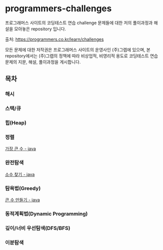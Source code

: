 # programmers-challenges
프로그래머스 사이트의 코딩테스트 연습 challenge 문제들에 대한 저의 풀이과정과 해설을 모아놓은 repository 입니다.

출처: https://programmers.co.kr/learn/challenges

모든 문제에 대한 저작권은 프로그래머스 사이트의 운영사인 (주)그렙에 있으며, 본 repository에서는 (주)그렙의 정책에 따라 비상업적, 비영리적 용도로 코딩테스트 연습문제의 지문, 해설, 풀이과정을 게시합니다.

## 목차

### 해시

### 스택/큐

### 힙(Heap)

### 정렬

[가장 큰 수 - java](docs/sorting/biggest-number-java.md)

### 완전탐색

[소수 찾기 - java](docs/brute-force/finding-primes-java.md)

### 탐욕법(Greedy)

[큰 수 만들기 - java](docs/greedy/make-big-number-java.md)

### 동적계획법(Dynamic Programming)

### 깊이/너비 우선탐색(DFS/BFS)

### 이분탐색
